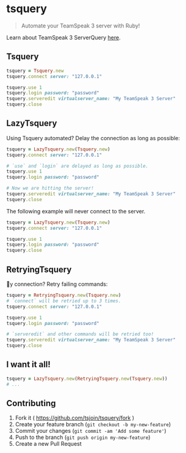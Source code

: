 # tsquery
> Automate your TeamSpeak 3 server with Ruby!

Learn about TeamSpeak 3 ServerQuery [here](http://media.teamspeak.com/ts3_literature/TeamSpeak%203%20Server%20Query%20Manual.pdf).

## Tsquery
```ruby
tsquery = Tsquery.new
tsquery.connect server: "127.0.0.1"

tsquery.use 1
tsquery.login password: "password"
tsquery.serveredit virtualserver_name: "My TeamSpeak 3 Server"
tsquery.close
```

## LazyTsquery
Using Tsquery automated? Delay the connection as long as possible:
```ruby
tsquery = LazyTsquery.new(Tsquery.new)
tsquery.connect server: "127.0.0.1"

# `use` and `login` are delayed as long as possible.
tsquery.use 1
tsquery.login password: "password"

# Now we are hitting the server!
tsquery.serveredit virtualserver_name: "My TeamSpeak 3 Server"
tsquery.close
```

The following example will never connect to the server.
```ruby
tsquery = LazyTsquery.new(Tsquery.new)
tsquery.connect server: "127.0.0.1"

tsquery.use 1
tsquery.login password: "password"
tsquery.close
```

## RetryingTsquery
💩y connection? Retry failing commands:
```ruby
tsquery = RetryingTsquery.new(Tsquery.new)
# `connect` will be retried up to 3 times.
tsquery.connect server: "127.0.0.1"

tsquery.use 1
tsquery.login password: "password"

# `serveredit` and other commands will be retried too!
tsquery.serveredit virtualserver_name: "My TeamSpeak 3 Server"
tsquery.close
```

## I want it all!
```ruby
tsquery = LazyTsquery.new(RetryingTsquery.new(Tsquery.new))
# ...
```

## Contributing

1. Fork it ( https://github.com/tsjoin/tsquery/fork )
2. Create your feature branch (`git checkout -b my-new-feature`)
3. Commit your changes (`git commit -am 'Add some feature'`)
4. Push to the branch (`git push origin my-new-feature`)
5. Create a new Pull Request
